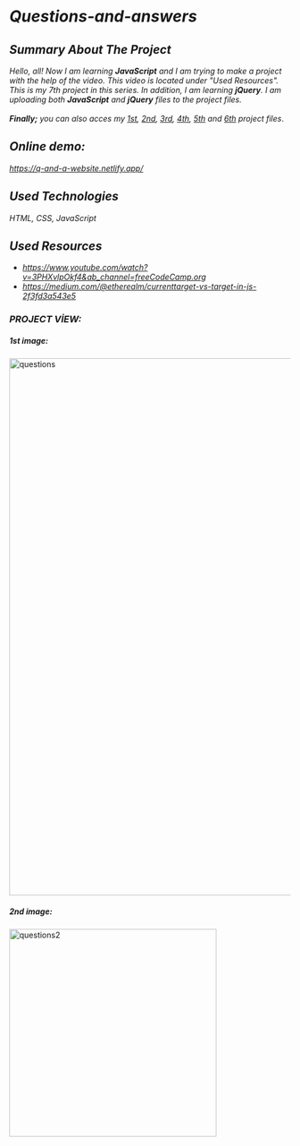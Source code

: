 # *Questions-and-answers*

## *Summary About The Project*
*Hello, all! 
Now I am learning <b>JavaScript</b> and I am trying to make a project with the help of the video. This video is located under "Used Resources".
This is my 7th project in this series.  In addition, I am learning <b>jQuery</b>. I am uploading both <b>JavaScript</b> and <b>jQuery</b> files to the project files.*<br><br>
*<b>Finally;</b>
you can also acces my [1st](https://github.com/svvlcrkt/Simple-Color-Flipper), [2nd](https://github.com/svvlcrkt/Counter-Example), [3rd](https://github.com/svvlcrkt/Reviews-Example), [4th](https://github.com/svvlcrkt/Responsive-Navbar-Example), [5th](https://github.com/svvlcrkt/Sidebar-Example) and [6th](https://github.com/svvlcrkt/Modal-Example) project files*.

## *Online demo:*
*https://q-and-a-website.netlify.app/*

## *Used Technologies*
*HTML, CSS, JavaScript*

## *Used Resources*
* *https://www.youtube.com/watch?v=3PHXvlpOkf4&ab_channel=freeCodeCamp.org*
* *https://medium.com/@etherealm/currenttarget-vs-target-in-js-2f3fd3a543e5*


### *PROJECT VİEW:*

##### *1st image:* 
<img width="960" alt="questions" src="https://user-images.githubusercontent.com/63058707/132212587-22b4cd71-6401-4b53-a31b-1b261c8f30a2.png">

##### *2nd image:*
<img width="371" alt="questions2" src="https://user-images.githubusercontent.com/63058707/132212604-8387dfe7-fc91-46f6-b6e4-818b6a824ae2.png">
